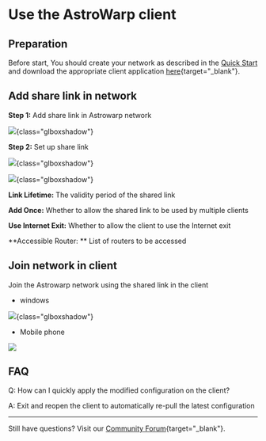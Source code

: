 # Use the AstroWarp client

## Preparation

Before start, You should create your network as described in the [Quick Start](../quick_start/index.md) and download the appropriate client application [here](https://www.astrowarp.net/download){target="_blank"}.

## Add share link in network

**Step 1:** Add share link in Astrowarp network

![](https://static.gl-inet.com/docs/astrowarp/quick_start/15.png){class="glboxshadow"}

**Step 2:** Set up share link

![](https://static.gl-inet.com/docs/astrowarp/tutorials/use_app/astrowarp-client-setting.png){class="glboxshadow"}

![](https://static.gl-inet.com/docs/astrowarp/tutorials/use_app/astrowarp-qr-code.png){class="glboxshadow"}

**Link Lifetime:**  The validity period of the shared link

**Add Once:**  Whether to allow the shared link to be used by multiple clients

**Use Internet Exit:**  Whether to allow the client to use the Internet exit

**Accessible Router: ** List of routers to be accessed

## Join network in client

Join the Astrowarp network using the shared link in the client

* windows

![](https://static.gl-inet.com/docs/astrowarp/tutorials/use_app/astrowarp-app-windows-add-link.png){class="glboxshadow"}

* Mobile phone

![](https://static.gl-inet.com/docs/astrowarp/quick_start/17.png)

## FAQ

Q: How can I quickly apply the modified configuration on the client?

A: Exit and reopen the client to automatically re-pull the latest configuration

---

Still have questions? Visit our [Community Forum](https://forum.gl-inet.com){target="_blank"}.
